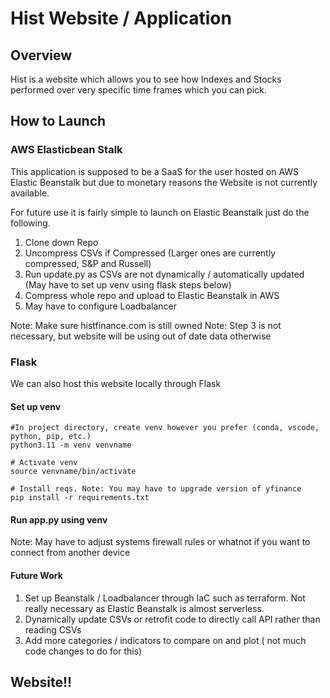 # Hist Website / Application

## Overview
Hist is a website which allows you to see how Indexes and Stocks performed over very specific time frames which you can pick.

## How to Launch

### AWS Elasticbean Stalk
This application is supposed to be a SaaS for the user hosted on AWS Elastic Beanstalk but due to monetary reasons the Website is not currently available.

For future use it is fairly simple to launch on Elastic Beanstalk just do the following. 

1. Clone down Repo
2. Uncompress CSVs if Compressed (Larger ones are currently compressed, S&P and Russell)
3. Run update.py as CSVs are not dynamically / automatically updated (May have to set up venv using flask steps below) 
4. Compress whole repo and upload to Elastic Beanstalk in AWS
5. May have to configure Loadbalancer

Note: Make sure histfinance.com is still owned
Note: Step 3 is not necessary, but website will be using out of date data otherwise

### Flask
We can also host this website locally through Flask

#### Set up venv
```
#In project directory, create venv however you prefer (conda, vscode, python, pip, etc.)
python3.11 -m venv venvname 

# Activate venv
source venvname/bin/activate

# Install reqs. Note: You may have to upgrade version of yfinance
pip install -r requirements.txt
```
#### Run app.py using venv
Note: May have to adjust systems firewall rules or whatnot if you want to connect from another device


#### Future Work
1. Set up Beanstalk / Loadbalancer through IaC such as terraform. Not really necessary as Elastic Beanstalk is almost serverless.
2. Dynamically update CSVs or retrofit code to directly call API rather than reading CSVs
3. Add more categories / indicators to compare on and plot ( not much code changes to do for this)

## Website!!


